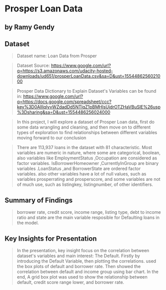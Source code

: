 # Prosper Loan Data
## by Ramy Gendy


## Dataset
> Dataset name: Loan Data from Prosper

> Dataset Source: https://www.google.com/url?q=https://s3.amazonaws.com/udacity-hosted-downloads/ud651/prosperLoanData.csv&sa=D&ust=1554486256021000

> Prosper Data Dictionary to Explain Dataset's Variables can be found in: https://www.google.com/url?q=https://docs.google.com/spreadsheet/ccc?key%3D0AllIqIyvWZdadDd5NTlqZ1pBMHlsUjdrOTZHaVBuSlE%26usp%3Dsharing&sa=D&ust=1554486256024000

> In this project, I will explore a dataset of Prosper Loan data, first do some data wrangling and cleaning, and then move on to different types of exploration to find relationships between different variables moving forward to our conclusion

>There are 113,937 loans in the dataset with 81 characteristic. Most variables are numeric in nature, where some are categorical, boolean, also variables like EmploymentStatus ,Occupation are considered as factor variables. IsBorrowerHomeowner ,CurrentlyInGroup are binary variables .LoanStatus ,and BorrowerState are ordered factor variables. also other variables have a lot of null values, such as variables prosperrating and prosperscore, and some variables are not of much use, such as listingkey, listingnumber, of other identifiers.

## Summary of Findings

> borrower rate, credit score, income range, listing type, debt to income ratio and state are the main variable resposible for Defaulting loans in the model. 


## Key Insights for Presentation

> In the presentation, key insight focus on the correlation between dataset's variables and main interest: The Default.
Firstly by introducing the Default Variable, then plotting the correlations. used the box plots of default and borrower rate. Then showed the correlation between default and income group using bar chart. In the end, A grid box plot was used to show the relationship between default, credit score range lower, and borrower rate.
